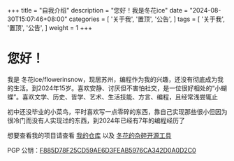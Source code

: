+++
title = "自我介绍"
description = "您好！我是冬花ice"
date = "2024-08-30T15:07:46+08:00"
categories = [
    '关于我',
    '置顶',
    '公告',
]
tags = [
    '关于我',
    '置顶',
    '公告',
]
weight = 1
+++

# 您好！
我是 冬花ice/flowerinsnow，现居苏州，编程作为我的兴趣，还没有彻底成为我的生活。到2024年15岁。喜欢安静、讨厌但不害怕社交，是一位很好相处的“小蝴蝶”。喜欢文学、历史、哲学、艺术、生活技能、方言、编程，且经常浅尝辄止

初中还没毕业的小菜鸟，平时喜欢写一点零碎的东西，靠自己实现那些很小但因为很冷门而没有人实现过的东西，到2024年已经有7年的编程经历了

想要查看我的项目请查看 [我的仓库](https://github.com/flowerinsnowdh?tab=repositories) 以及 [冬花的杂碎开源工具](https://github.com/flowerinsnow-lights-opensource)

PGP 公钥：[F885D78F25CD59AE6D3FEAB5976CA342D0A0D2C0](https://keys.openpgp.org/vks/v1/by-fingerprint/F885D78F25CD59AE6D3FEAB5976CA342D0A0D2C0)